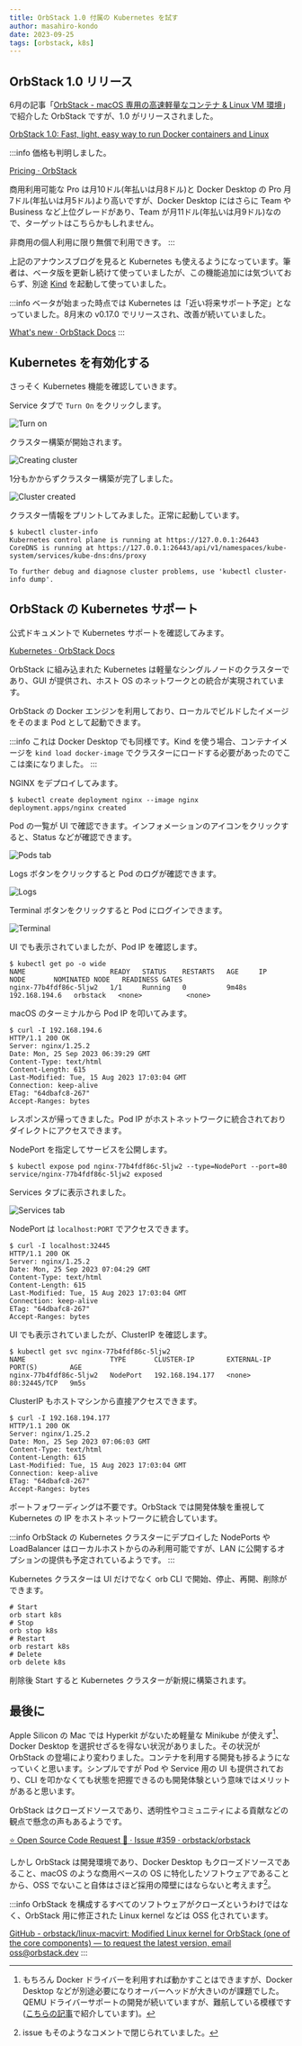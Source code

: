 ```yaml
---
title: OrbStack 1.0 付属の Kubernetes を試す
author: masahiro-kondo
date: 2023-09-25
tags: [orbstack, k8s]
---
```


## OrbStack 1.0 リリース

6月の記事「[OrbStack - macOS 専用の高速軽量なコンテナ & Linux VM 環境](/blogs/2023/06/21/orbstack/)」で紹介した OrbStack ですが、1.0 がリリースされました。

[OrbStack 1.0: Fast, light, easy way to run Docker containers and Linux](https://orbstack.dev/blog/orbstack-1.0)

:::info
価格も判明しました。

[Pricing · OrbStack](https://orbstack.dev/pricing)

商用利用可能な Pro は月10ドル(年払いは月8ドル)と Docker Desktop の Pro 月7ドル(年払いは月5ドル)より高いですが、Docker Desktop にはさらに Team や Business など上位グレードがあり、Team が月11ドル(年払いは月9ドル)なので、ターゲットはこちらかもしれません。

非商用の個人利用に限り無償で利用できす。
:::

上記のアナウンスブログを見ると Kubernetes も使えるようになっています。筆者は、ベータ版を更新し続けて使っていましたが、この機能追加には気づいておらず、別途 [Kind](https://kind.sigs.k8s.io/) を起動して使っていました。

:::info
ベータが始まった時点では Kubernetes は「近い将来サポート予定」となっていました。8月末の v0.17.0 でリリースされ、改善が続いていました。

[What's new · OrbStack Docs](https://docs.orbstack.dev/release-notes#v0-17-0)
:::

## Kubernetes を有効化する
さっそく Kubernetes 機能を確認していきます。

Service タブで `Turn On` をクリックします。

![Turn on](https://i.gyazo.com/5551a8173592bf7b88f9cd59d1be9f0e.png)

クラスター構築が開始されます。

![Creating cluster](https://i.gyazo.com/b24bc4a278f933e5f9e4a8d0dd3c7461.png)

1分もかからずクラスター構築が完了しました。

![Cluster created](https://i.gyazo.com/f48e2ae0d2ff801cb405fd58e3b736a9.png)

クラスター情報をプリントしてみました。正常に起動しています。

```shell
$ kubectl cluster-info
Kubernetes control plane is running at https://127.0.0.1:26443
CoreDNS is running at https://127.0.0.1:26443/api/v1/namespaces/kube-system/services/kube-dns:dns/proxy

To further debug and diagnose cluster problems, use 'kubectl cluster-info dump'.
```

## OrbStack の Kubernetes サポート
公式ドキュメントで Kubernetes サポートを確認してみます。

[Kubernetes · OrbStack Docs](https://docs.orbstack.dev/kubernetes/)

OrbStack に組み込まれた Kubernetes は軽量なシングルノードのクラスターであり、GUI が提供され、ホスト OS のネットワークとの統合が実現されています。

OrbStack の Docker エンジンを利用しており、ローカルでビルドしたイメージをそのまま Pod として起動できます。

:::info
これは Docker Desktop でも同様です。Kind を使う場合、コンテナイメージを `kind load docker-image` でクラスターにロードする必要があったのでここは楽になりました。
:::

NGINX をデプロイしてみます。

```shell
$ kubectl create deployment nginx --image nginx
deployment.apps/nginx created
```

Pod の一覧が UI で確認できます。インフォメーションのアイコンをクリックすると、Status などが確認できます。

![Pods tab](https://i.gyazo.com/a2274b2f04aca8899718f8e7cc30e64e.png)

Logs ボタンをクリックすると Pod のログが確認できます。

![Logs](https://i.gyazo.com/9194469df183d1b392a19fd4984853aa.png)

Terminal ボタンをクリックすると Pod にログインできます。

![Terminal](https://i.gyazo.com/289ad131d3e0f2039319fac9b73da49e.png)

UI でも表示されていましたが、Pod IP を確認します。

```shell
$ kubectl get po -o wide
NAME                     READY   STATUS    RESTARTS   AGE     IP              NODE       NOMINATED NODE   READINESS GATES
nginx-77b4fdf86c-5ljw2   1/1     Running   0          9m48s   192.168.194.6   orbstack   <none>           <none>
```

macOS のターミナルから Pod IP を叩いてみます。

```shell
$ curl -I 192.168.194.6
HTTP/1.1 200 OK
Server: nginx/1.25.2
Date: Mon, 25 Sep 2023 06:39:29 GMT
Content-Type: text/html
Content-Length: 615
Last-Modified: Tue, 15 Aug 2023 17:03:04 GMT
Connection: keep-alive
ETag: "64dbafc8-267"
Accept-Ranges: bytes
```

レスポンスが帰ってきました。Pod IP がホストネットワークに統合されておりダイレクトにアクセスできます。

NodePort を指定してサービスを公開します。

```shell
$ kubectl expose pod nginx-77b4fdf86c-5ljw2 --type=NodePort --port=80
service/nginx-77b4fdf86c-5ljw2 exposed
```

Services タブに表示されました。

![Services tab](https://i.gyazo.com/061fff1b8e4b4eedd55657eee28ed52f.png)

NodePort は `localhost:PORT` でアクセスできます。

```shell
$ curl -I localhost:32445
HTTP/1.1 200 OK
Server: nginx/1.25.2
Date: Mon, 25 Sep 2023 07:04:29 GMT
Content-Type: text/html
Content-Length: 615
Last-Modified: Tue, 15 Aug 2023 17:03:04 GMT
Connection: keep-alive
ETag: "64dbafc8-267"
Accept-Ranges: bytes
```

UI でも表示されていましたが、ClusterIP を確認します。

```shell
$ kubectl get svc nginx-77b4fdf86c-5ljw2
NAME                     TYPE       CLUSTER-IP        EXTERNAL-IP   PORT(S)        AGE
nginx-77b4fdf86c-5ljw2   NodePort   192.168.194.177   <none>        80:32445/TCP   9m5s
```

ClusterIP もホストマシンから直接アクセスできます。

```shell
$ curl -I 192.168.194.177
HTTP/1.1 200 OK
Server: nginx/1.25.2
Date: Mon, 25 Sep 2023 07:06:03 GMT
Content-Type: text/html
Content-Length: 615
Last-Modified: Tue, 15 Aug 2023 17:03:04 GMT
Connection: keep-alive
ETag: "64dbafc8-267"
Accept-Ranges: bytes
```

ポートフォワーディングは不要です。OrbStack では開発体験を重視して Kubernetes の IP をホストネットワークに統合しています。

:::info
OrbStack の Kubernetes クラスターにデプロイした NodePorts や LoadBalancer はローカルホストからのみ利用可能ですが、LAN に公開するオプションの提供も予定されているようです。
:::

Kubernetes クラスターは UI だけでなく orb CLI で開始、停止、再開、削除ができます。

```shell
# Start
orb start k8s
# Stop
orb stop k8s
# Restart
orb restart k8s
# Delete
orb delete k8s
```

削除後 Start すると Kubernetes クラスターが新規に構築されます。

## 最後に
Apple Silicon の Mac では Hyperkit がないため軽量な Minikube が使えず[^1]、Docker Desktop を選択せざるを得ない状況がありました。その状況が OrbStack の登場により変わりました。コンテナを利用する開発も捗るようになっていくと思います。シンプルですが Pod や Service 用の UI も提供されており、CLI を叩かなくても状態を把握できるのも開発体験という意味ではメリットがあると思います。

[^1]: もちろん Docker ドライバーを利用すれば動かすことはできますが、Docker Desktop などが別途必要になりオーバーヘッドが大きいのが課題でした。QEMU ドライバーサポートの開発が続いていますが、難航している模様です([こちらの記事](https://developer.mamezou-tech.com/blogs/2022/06/28/minikube-with-qemu-driver-support/)で紹介しています)。

OrbStack はクローズドソースであり、透明性やコミュニティによる貢献などの観点で懸念の声もあるようです。

[⭐️ Open Source Code Request 🤩 · Issue #359 · orbstack/orbstack](https://github.com/orbstack/orbstack/issues/359)

しかし OrbStack は開発環境であり、Docker Desktop もクローズドソースであること、macOS のような商用ベースの OS に特化したソフトウェアであることから、OSS でないこと自体はさほど採用の障壁にはならないと考えます[^2]。

:::info
OrbStack を構成するすべてのソフトウェアがクローズというわけではなく、OrbStack 用に修正された Linux kernel などは OSS 化されています。

[GitHub - orbstack/linux-macvirt: Modified Linux kernel for OrbStack (one of the core components) — to request the latest version, email oss@orbstack.dev](https://github.com/orbstack/linux-macvirt)
:::

[^2]: issue もそのようなコメントで閉じられていました。
